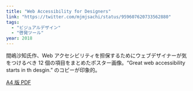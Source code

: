 ```yaml
---
title: "Web Accessibility for Designers"
link: "https://twitter.com/mjmjsachi/status/959607620733562880"
tags:
  - "ビジュアルデザイン"
  - "啓発ツール"
year: 2018
---
```


間嶋沙知氏作、Web アクセシビリティを担保するためにウェブデザイナーが気をつけるべき 12 個の項目をまとめたポスター画像。“Great web accessibility starts in th desgin.” のコピーが印象的。

[A4 版 PDF](https://www.dropbox.com/s/11kq1shbiaxpfdw/a11y_4designers_A4.pdf)
